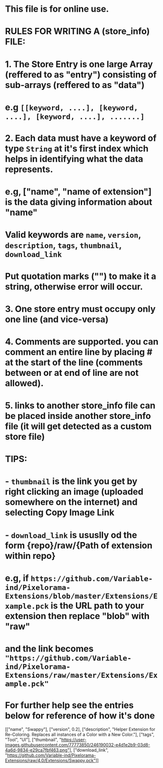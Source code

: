 # This file is for online use.
#
# RULES FOR WRITING A (store_info) FILE:
#
# 1.	The Store Entry is one large Array (reffered to as "entry") consisting of sub-arrays (reffered to as "data")
#		e.g `[[keyword, ....], [keyword, ....], [keyword, ....], .......]`
# 2.	Each data must have a keyword of type `String` at it's first index which helps in identifying what the data represents.
#		e.g, ["name", "name of extension"] is the data giving information about "name"
#		Valid keywords are `name`, `version`, `description`, `tags`, `thumbnail`, `download_link`
#		Put quotation marks ("") to make it a string, otherwise error will occur.
# 3.    One store entry must occupy only one line (and vice-versa)
# 4.    Comments are supported. you can comment an entire line by placing # at the start of the line (comments between or at end of line are not allowed).
# 5.    links to another store_info file can be placed inside another store_info file (it will get detected as a custom store file)

# TIPS:
#	- `thumbnail` is the link you get by right clicking an image (uploaded somewhere on the internet) and selecting Copy Image Link
#	- `download_link` is ususlly od the form {repo}/raw/{Path of extension within repo}
#		e.g, if `https://github.com/Variable-ind/Pixelorama-Extensions/blob/master/Extensions/Example.pck` is the URL path to your extension then replace "blob" with "raw"
#		and the link becomes `"https://github.com/Variable-ind/Pixelorama-Extensions/raw/master/Extensions/Example.pck"`

# For further help see the entries below for reference of how it's done

[["name", "Swappy"], ["version", 0.2], ["description", "Helper Extension for Re-Coloring. Replaces all instances of a Color with a New Color."], ["tags", "Tool", "UI"], ["thumbnail", "https://user-images.githubusercontent.com/77773850/246190032-e4d1e2b9-03d8-4a6d-9834-e29ca7fbf463.png"], ["download_link", "https://github.com/Variable-ind/Pixelorama-Extensions/raw/4.0/Extensions/Swappy.pck"]]
